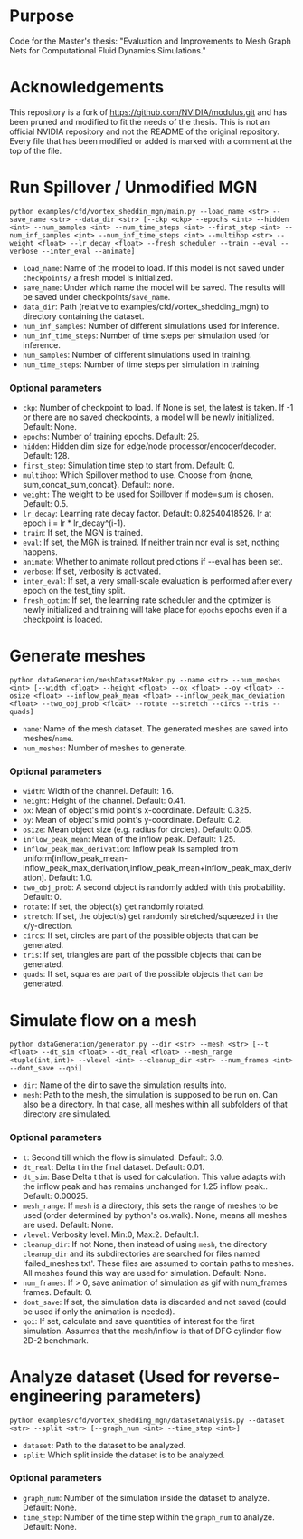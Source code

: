 
# Purpose
Code for the Master's thesis: "Evaluation and Improvements to Mesh Graph Nets for Computational Fluid Dynamics Simulations."

# Acknowledgements
This repository is a fork of https://github.com/NVIDIA/modulus.git and has been pruned
and modified to fit the needs of the thesis. This is not an official NVIDIA repository and not the README of the original repository.
Every file that has been modified or added is marked with a comment at the top of the file.

# Run Spillover / Unmodified MGN

```
python examples/cfd/vortex_sheddin_mgn/main.py --load_name <str> --save_name <str> --data_dir <str> [--ckp <ckp> --epochs <int> --hidden <int> --num_samples <int> --num_time_steps <int> --first_step <int> --num_inf_samples <int> --num_inf_time_steps <int> --multihop <str> --weight <float> --lr_decay <float> --fresh_scheduler --train --eval --verbose --inter_eval --animate]
```

- `load_name`: Name of the model to load. If this model is not saved under `checkpoints/` a fresh model is initialized.
- `save_name`: Under which name the model will be saved. The results will be saved under checkpoints/`save_name`.
- `data_dir`: Path (relative to examples/cfd/vortex_shedding_mgn) to directory containing the dataset.
- `num_inf_samples`: Number of different simulations used for inference.
- `num_inf_time_steps`: Number of time steps per simulation used for inference.
- `num_samples`: Number of different simulations used in training.
- `num_time_steps`: Number of time steps per simulation in training.

### Optional parameters
- `ckp`: Number of checkpoint to load. If None is set, the latest is taken. If -1 or there are no saved checkpoints, a model will be newly initialized. Default: None.
- `epochs`: Number of training epochs. Default: 25.
- `hidden`: Hidden dim size for edge/node processor/encoder/decoder. Default: 128.
- `first_step`: Simulation time step to start from. Default: 0.
- `multihop`: Which Spillover method to use. Choose from {none, sum,concat_sum,concat}. Default: none.
- `weight`: The weight to be used for Spillover if mode=sum is chosen. Default: 0.5.
- `lr_decay`: Learning rate decay factor. Default: 0.82540418526. lr at epoch i = lr * lr_decay^(i-1).
- `train`: If set, the MGN is trained.
- `eval`: If set, the MGN is trained. If neither train nor eval is set, nothing happens.
- `animate`: Whether to animate rollout predictions if --eval has been set.
- `verbose`: If set, verbosity is activated.
- `inter_eval`: If set, a very small-scale evaluation is performed after every epoch on the test_tiny split.
- `fresh_optim`: If set, the learning rate scheduler and the optimizer is newly initialized and training will take place for `epochs` epochs even if a checkpoint is loaded.

# Generate meshes

```
python dataGeneration/meshDatasetMaker.py --name <str> --num_meshes <int> [--width <float> --height <float> --ox <float> --oy <float> --osize <float> --inflow_peak_mean <float> --inflow_peak_max_deviation <float> --two_obj_prob <float> --rotate --stretch --circs --tris --quads]
```
- `name`: Name of the mesh dataset. The generated meshes are saved into meshes/`name`.
- `num_meshes`: Number of meshes to generate.

### Optional parameters
- `width`: Width of the channel. Default: 1.6.
- `height`: Height of the channel. Default: 0.41.
- `ox`: Mean of object's mid point's x-coordinate. Default: 0.325.
- `oy`: Mean of object's mid point's y-coordinate. Default: 0.2.
- `osize`: Mean object size (e.g. radius for circles). Default: 0.05.
- `inflow_peak_mean`:  Mean of the inflow peak. Default: 1.25.
- `inflow_peak_max_derivation`: Inflow peak is sampled from uniform[inflow_peak_mean-inflow_peak_max_derivation,inflow_peak_mean+inflow_peak_max_derivation]. Default: 1.0.
- `two_obj_prob`: A second object is randomly added with this probability. Default: 0.
- `rotate`: If set, the object(s) get randomly rotated.
- `stretch`: If set, the object(s) get randomly stretched/squeezed in the x/y-direction.
- `circs`: If set, circles are part of the possible objects that can be generated.
- `tris`: If set, triangles are part of the possible objects that can be generated.
- `quads`: If set, squares are part of the possible objects that can be generated.

# Simulate flow on a mesh

```
python dataGeneration/generator.py --dir <str> --mesh <str> [--t <float> --dt_sim <float> --dt_real <float> --mesh_range <tuple(int,int)> --vlevel <int> --cleanup_dir <str> --num_frames <int> --dont_save --qoi]
```
- `dir`: Name of the dir to save the simulation results into.
- `mesh`: Path to the mesh, the simulation is supposed to be run on. Can also be a directory. In that case, all meshes within all subfolders of that directory are simulated.

### Optional parameters
- `t`: Second till which the flow is simulated. Default: 3.0.
- `dt_real`: Delta t in the final dataset. Default: 0.01.
- `dt_sim`: Base Delta t that is used for calculation. This value adapts with the inflow peak and has remains unchanged for 1.25 inflow peak.. Default: 0.00025.
- `mesh_range`: If `mesh` is a directory, this sets the range of meshes to be used (order determined by python's os.walk). None, means all meshes are used. Default: None.
- `vlevel`: Verbosity level. Min:0, Max:2. Default:1.
- `cleanup_dir`: If not None, then instead of using `mesh`, the directory  `cleanup_dir` and its subdirectories are searched for files named 'failed_meshes.txt'. These files are assumed to contain paths to meshes. All meshes found this way are used for simulation. Default: None.
- `num_frames`: If > 0, save animation of simulation as gif with num_frames frames. Default: 0.
- `dont_save`: If set, the simulation data is discarded and not saved (could be used if only the animation is needed).
- `qoi`: If set, calculate and save quantities of interest for the first simulation. Assumes that the mesh/inflow is that of DFG cylinder flow 2D-2 benchmark.

# Analyze dataset (Used for reverse-engineering parameters)

```
python examples/cfd/vortex_shedding_mgn/datasetAnalysis.py --dataset <str> --split <str> [--graph_num <int> --time_step <int>]
```
- `dataset`: Path to the dataset to be analyzed.
- `split`: Which split inside the dataset is to be analyzed.

### Optional parameters
- `graph_num`: Number of the simulation inside the dataset to analyze. Default: None.
- `time_step`: Number of the time step within the `graph_num` to analyze. Default: None.

